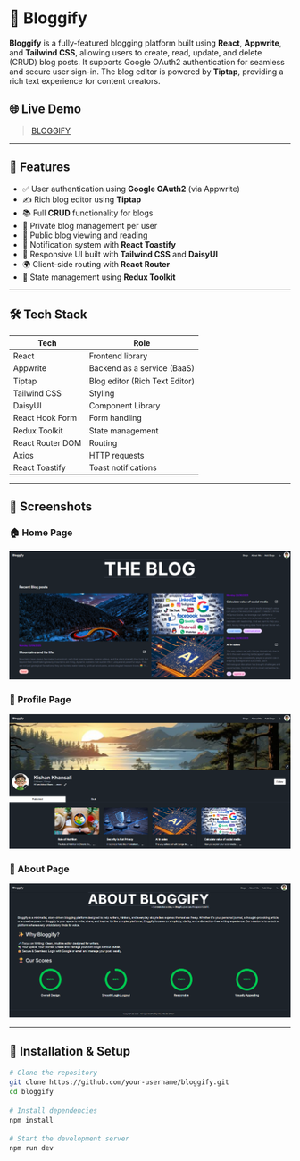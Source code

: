 # 📝 Bloggify

**Bloggify** is a fully-featured blogging platform built using **React**, **Appwrite**, and **Tailwind CSS**, allowing users to create, read, update, and delete (CRUD) blog posts. It supports Google OAuth2 authentication for seamless and secure user sign-in. The blog editor is powered by **Tiptap**, providing a rich text experience for content creators.

## 🌐 Live Demo

> [BLOGGIFY](https://bloggify-one.vercel.app)  

---

## 🚀 Features

- ✅ User authentication using **Google OAuth2** (via Appwrite)
- ✍️ Rich blog editor using **Tiptap**
- 📚 Full **CRUD** functionality for blogs
- 🔐 Private blog management per user
- 📜 Public blog viewing and reading
- 🔔 Notification system with **React Toastify**
- 🎨 Responsive UI built with **Tailwind CSS** and **DaisyUI**
- 🌍 Client-side routing with **React Router**
- 🌱 State management using **Redux Toolkit**

---

## 🛠️ Tech Stack

| Tech               | Role                           |
|--------------------|--------------------------------|
| React              | Frontend library               |
| Appwrite           | Backend as a service (BaaS)    |
| Tiptap             | Blog editor (Rich Text Editor) |
| Tailwind CSS       | Styling                        |
| DaisyUI            | Component Library              |
| React Hook Form    | Form handling                  |
| Redux Toolkit      | State management               |
| React Router DOM   | Routing                        |
| Axios              | HTTP requests                  |
| React Toastify     | Toast notifications            |

---

## 📸 Screenshots

### 🏠 Home Page
![Homepage](public/Blog%20page.png)

### 👤 Profile Page
![Profilepage](public/Profile%20page.png)

### 👾 About Page
![Aboutpage](public/About%20page.png)

---

## 🧰 Installation & Setup

```bash
# Clone the repository
git clone https://github.com/your-username/bloggify.git
cd bloggify

# Install dependencies
npm install

# Start the development server
npm run dev
